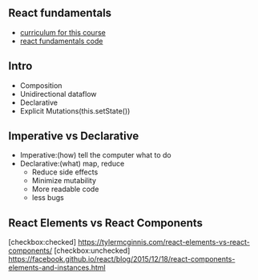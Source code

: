 ## React fundamentals

* [curriculum for this course](https://github.com/ReactTraining/react-fundamentals-curriculum)
* [react fundamentals code](https://github.com/ReactTraining/React-Fundamentals)

## Intro

* Composition
* Unidirectional dataflow
* Declarative
* Explicit Mutations(this.setState())

## Imperative vs Declarative

* Imperative:(how) tell the computer what to do
* Declarative:(what) map, reduce
  - Reduce side effects
  - Minimize mutability
  - More readable code
  - less bugs

## React Elements vs React Components
[checkbox:checked] https://tylermcginnis.com/react-elements-vs-react-components/
[checkbox:unchecked] https://facebook.github.io/react/blog/2015/12/18/react-components-elements-and-instances.html
